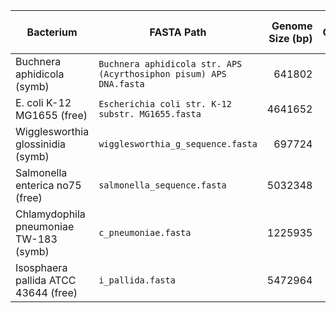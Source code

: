 | Bacterium | FASTA Path | Genome Size (bp) | GC Content (%) | Genes compared |
|---|---|---:|---:|---|
| Buchnera aphidicola (symb) | `Buchnera aphidicola str. APS (Acyrthosiphon pisum) APS DNA.fasta` | 641802 | 26.30 | rpoH |
| E. coli K-12 MG1655 (free) | `Escherichia coli str. K-12 substr. MG1655.fasta` | 4641652 | 50.79 | rpoH, dnaG |
| Wigglesworthia glossinidia (symb) | `wigglesworthia_g_sequence.fasta` | 697724 | 22.48 | gltJ, sucA, carB |
| Salmonella enterica no75 (free) | `salmonella_sequence.fasta` | 5032348 | 52.16 | gltJ, sucA, carB |
| Chlamydophila pneumoniae TW-183 (symb) | `c_pneumoniae.fasta` | 1225935 | 40.58 | gyrA |
| Isosphaera pallida ATCC 43644 (free) | `i_pallida.fasta` | 5472964 | 62.44 | gyrA |

